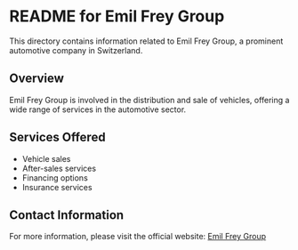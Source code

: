 # README for Emil Frey Group

This directory contains information related to Emil Frey Group, a prominent automotive company in Switzerland. 

## Overview

Emil Frey Group is involved in the distribution and sale of vehicles, offering a wide range of services in the automotive sector.

## Services Offered

- Vehicle sales
- After-sales services
- Financing options
- Insurance services

## Contact Information

For more information, please visit the official website: [Emil Frey Group](https://emilfrey.ch)